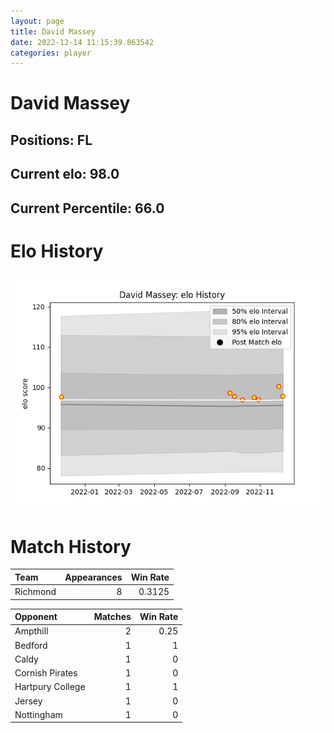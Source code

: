 ```yaml
---  
layout: page  
title: David Massey  
date: 2022-12-14 11:15:39.863542  
categories: player  
---
```

# David Massey

## Positions: FL

## Current elo: 98.0

## Current Percentile: 66.0

# Elo History


![elo history](history_DavidMassey.png)
# Match History


| Team     |   Appearances |   Win Rate |
|:---------|--------------:|-----------:|
| Richmond |             8 |     0.3125 |

| Opponent         |   Matches |   Win Rate |
|:-----------------|----------:|-----------:|
| Ampthill         |         2 |       0.25 |
| Bedford          |         1 |       1    |
| Caldy            |         1 |       0    |
| Cornish Pirates  |         1 |       0    |
| Hartpury College |         1 |       1    |
| Jersey           |         1 |       0    |
| Nottingham       |         1 |       0    |